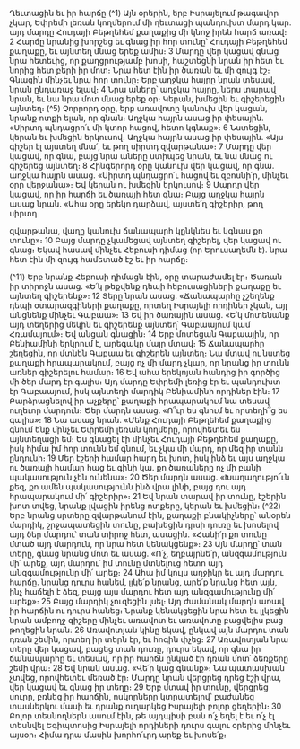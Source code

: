 
Ղեւտացին եւ իր հարճը
(^1) Այն օրերին, երբ Իսրայելում թագավոր չկար, Եփրեմի լեռան կողմերում մի ղեւտացի պանդուխտ մարդ կար. այդ
մարդը Հուդայի Բեթղեհեմ քաղաքից մի կնոջ իրեն հարճ առավ։ 2 Հարճը նրանից խորշեց եւ գնաց իր հոր տունը՝ Հուդայի
Բեթղեհեմ քաղաքը, եւ այնտեղ մնաց երեք ամիս։ 3 Մարդը վեր կացավ գնաց նրա հետեւից, որ քաղցրությամբ խոսի,
հաշտեցնի նրան իր հետ եւ նորից հետ բերի իր մոտ։ Նրա հետ էին իր ծառան եւ մի զույգ էշ։ Գնացին մինչեւ նրա հոր
տունը։ Երբ աղջկա հայրը նրան տեսավ, նրան ընդառաջ ելավ։ 4 Նրա աները՝ աղջկա հայրը, ներս տարավ նրան, եւ նա
նրա մոտ մնաց երեք օր։ Կերան, խմեցին եւ գիշերեցին այնտեղ։
(^5) Չորրորդ օրը, երբ առավոտը կանուխ վեր կացան, նրանք ոտքի ելան, որ գնան։ Աղջկա հայրն ասաց իր փեսային.
«Սիրտդ պնդացրո՛ւ մի կտոր հացով, հետո կգնաք»։ 6 Նստեցին, կերան եւ խմեցին երկուսով։ Աղջկա հայրն ասաց իր
փեսային. «Այս գիշեր էլ այստեղ մնա՛, եւ թող սիրտդ զվարթանա»։ 7 Մարդը վեր կացավ, որ գնա, բայց նրա աները
ստիպեց նրան, եւ նա մնաց ու գիշերեց այնտեղ։ 8 Հինգերորդ օրը կանուխ վեր կացավ, որ գնա. աղջկա հայրն ասաց.
«Սիրտդ պնդացրո՛ւ հացով եւ զբոսնի՛ր, մինչեւ օրը վերջանա»։ Եվ կերան ու խմեցին երկուսով։ 9 Մարդը վեր կացավ, որ
իր հարճի եւ ծառայի հետ գնա։ Բայց աղջկա հայրն ասաց նրան. «Ահա օրը երեկո դարձավ, այստե՛ղ գիշերիր, թող սիրտդ


զվարթանա, վաղը կանուխ ճանապարհ կընկնես եւ կգնաս քո տունը»։ 10 Բայց մարդը չկամեցավ այնտեղ գիշերել, վեր
կացավ ու գնաց։ Եկավ հասավ մինչեւ Հեբուսի դիմաց (որ Երուսաղեմն է). նրա հետ էին մի զույգ համետած էշ եւ իր
հարճը։

(^11) Երբ նրանք Հեբուսի դիմացն էին, օրը տարաժամել էր։ Ծառան իր տիրոջն ասաց. «Ե՛կ թեքվենք դեպի
հեբուսացիների քաղաքը եւ այնտեղ գիշերենք»։ 12 Տերը նրան ասաց. «Ճանապարհը չշեղենք դեպի օտարազգիների
քաղաքը, որտեղ Իսրայելի որդիներ չկան, այլ անցնենք մինչեւ Գաբաա»։ 13 Եվ իր ծառային ասաց. «Ե՛կ մոտենանք այդ
տեղերից մեկին եւ գիշերենք այնտեղ՝ Գաբաայում կամ Հռամայում»։ Եվ անցան գնացին։ 14 Երբ մոտեցան Գաբաային,
որ Բենիամինի երկրում է, արեգակը մայր մտավ։ 15 Ճանապարհը շեղեցին, որ մտնեն Գաբաա եւ գիշերեն այնտեղ։ Նա
մտավ ու նստեց քաղաքի հրապարակում, բայց ոչ մի մարդ չկար, որ նրանց իր տունն առներ գիշերելու համար։ 16 Եվ
ահա երեկոյան հանդից իր գործից մի ծեր մարդ էր գալիս։ Այդ մարդը Եփրեմի լեռից էր եւ պանդուխտ էր Գաբաայում,
իսկ այնտեղի մարդիկ Բենիամինի որդիներ էին։ 17 Բարձրացնելով իր աչքերը՝ քաղաքի հրապարակում նա տեսավ
ուղեւոր մարդուն։ Ծեր մարդն ասաց. «Ո՞ւր ես գնում եւ որտեղի՞ց ես գալիս»։ 18 Նա ասաց նրան. «Մենք Հուդայի
Բեթղեհեմ քաղաքից գնում ենք մինչեւ Եփրեմի լեռան կողմերը, որովհետեւ ես այնտեղացի եմ։ Ես գնացել էի մինչեւ
Հուդայի Բեթղեհեմ քաղաքը, իսկ հիմա իմ հոր տունն եմ գնում, եւ չկա մի մարդ, որ մեզ իր տանն ընդունի։ 19 Մեր էշերի
համար հարդ եւ խոտ, իսկ ինձ եւ այս աղջկա ու ծառայի համար հաց եւ գինի կա. քո ծառաները ոչ մի բանի պակասություն
չեն ունենա»։ 20 Ծեր մարդն ասաց. «Խաղաղությո՜ւն քեզ, քո ամեն պակասությունն ինձ վրա լինի, բայց դու այդ
հրապարակում մի՛ գիշերիր»։ 21 Եվ նրան տարավ իր տունը, էշերին խոտ տվեց, նրանք լվացին իրենց ոտքերը, կերան եւ
խմեցին։
(^22) Երբ նրանց սրտերը զվարթանում էին, քաղաքի բնակիչները՝ անօրեն մարդիկ, շրջապատեցին տունը, բախեցին
դրսի դուռը եւ խոսելով այդ ծեր մարդու՝ տան տիրոջ հետ, ասացին. «Հանի՛ր քո տունը մտած այդ մարդուն, որ նրա հետ
կենակցենք»։ 23 Այն մարդը՝ տան տերը, գնաց նրանց մոտ եւ ասաց. «Ո՛չ, եղբայրնե՛ր, անզգամություն մի՛ արեք, այդ
մարդու՝ իմ տունը մտնելուց հետո այդ անզգամությունը մի՛ արեք։ 24 Ահա իմ կույս աղջիկը եւ այդ մարդու հարճը. նրանց
դուրս հանեմ, լլկե՛ք նրանց, արե՛ք նրանց հետ այն, ինչ հաճելի է ձեզ, բայց այս մարդու հետ այդ անզգամությունը մի՛
արեք»։ 25 Բայց մարդիկ չուզեցին լսել։ Այդ ժամանակ մարդն առավ իր հարճին ու դուրս հանեց։ Նրանք կենակցեցին նրա
հետ եւ լլկեցին նրան ամբողջ գիշերը մինչեւ առավոտ եւ առավոտը բացվելիս բաց թողեցին նրան։ 26 Առավոտյան կինը
եկավ, ընկավ այն մարդու տան դռան շեմին, որտեղ իր տերն էր, եւ հոգին փչեց։ 27 Առավոտյան նրա տերը վեր կացավ,
բացեց տան դուռը, դուրս եկավ, որ գնա իր ճանապարհը եւ տեսավ, որ իր հարճն ընկած էր դռան մոտ՝ ձեռքերը շեմի
վրա։ 28 Եվ նրան ասաց. «Վե՛ր կաց գնանք»։ Նա պատասխան չտվեց, որովհետեւ մեռած էր։ Մարդը նրան վերցրեց դրեց
էշի վրա, վեր կացավ եւ գնաց իր տեղը։ 29 Երբ մտավ իր տունը, վերցրեց սուրը, բռնեց իր հարճին, ոսկորները կտրատելով՝
բաժանեց տասներկու մասի եւ դրանք ուղարկեց Իսրայելի բոլոր ցեղերին։ 30 Բոլոր տեսնողներն ասում էին, թե այդպիսի
բան ո՛չ եղել է եւ ո՛չ էլ տեսնվել Եգիպտոսից Իսրայելի որդիների դուրս գալու օրերից մինչեւ այսօր։ Հիմա դրա մասին
խորհո՛ւրդ արեք եւ խոսե՛ք։
